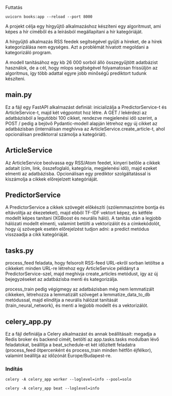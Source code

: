 
Futtatás

    uvicorn books:app --reload --port 8000


A projekt célja egy hírgyűjtő alkalmazáshoz készíteni egy algoritmust, ami képes a hír címéből és a leírásból megállapítani a hír kategóriáját.

A hírgyűjtő alkalmazás RSS feedek segítségével gyűjti a híreket, de a hírek kategorizálása nem egységes. Azt a problémát hivatott megoldani a kategorizáló program.

A modell tanításához egy kb 26 000 sorból álló összegyűjtött adatbázist használok, de a cél, hogy mlops segítségével folyamatosan frissüljön az algoritmus, így több adattal egyre jobb minőségű prediktort tudunk készíteni.

## main.py

Ez a fájl egy FastAPI alkalmazást definiál: inicializálja a PredictorService-t és ArticleService-t, majd két végpontot hoz létre. A GET / lekérdezi az adatbázisból a legutóbbi 100 cikket, rendezve megjelenési idő szerint, a POST / pedig a bejövő Pydantic-modell alapján létrehoz egy új cikket az adatbázisban (internálisan meghívva az ArticleService.create_article-t, ahol opcionálisan prediktorral számolja a kategóriát).

## ArticleService 

Az ArticleService beolvassa egy RSS/Atom feedet, kinyeri belőle a cikkek adatait (cím, link, összefoglaló, kategória, megjelenési idő), majd ezeket elmenti az adatbázisba. Opcionálisan egy prediktor szolgáltatással is kiszámolja a cikkek előrejelzett kategóriáját.

## PredictorService 

A PredictorService a cikkek szövegét előkészíti (szólemmaszintre bontja és eltávolítja az ékezeteket), majd ebből TF-IDF vektort képez, és kétféle modellt képes tanítani (XGBoost és neurális háló). A tanítás után a legjobb hálózati modellt elmenti, valamint betölti a vektorizálót és a címkekódolót, hogy új szövegek esetén előrejelzést tudjon adni: a predict metódus visszaadja a cikk kategóriáját.


## tasks.py

process_feed feladata, hogy felsorolt RSS-feed URL-ekről sorban letöltse a cikkeket: minden URL-re létrehoz egy ArticleService példányt a PredictorService-szel, majd meghívja create_articles metódust, így az új bejegyzéseket az adatbázisba menti és kategorizálja.

process_train pedig végigmegy az adatbázisban még nem lemmatizált cikkeken, létrehozza a lemmatizált szöveget a lemmatize_data_to_db metódussal, majd elindítja a neurális hálózat tanítását (train_neural_network), és menti a legjobb modellt és a vektorizálót.


## celery_app.py

Ez a fájl definiálja a Celery alkalmazást és annak beállításait: megadja a Redis broker és backend címét, betölti az app.tasks.tasks modulban lévő feladatokat, beállítja a beat_schedule-et két időzített feladatra (process_feed ötpercenként és process_train minden hétfőn éjfélkor), valamint beállítja az időzónát Europe/Budapest-re.

### Indítás

    celery -A celery_app worker --loglevel=info --pool=solo

    celery -A celery_app beat --loglevel=info

































